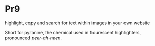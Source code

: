 Pr9
===

highlight, copy and search for text within images in your own website

Short for pyranine, the chemical used in flourescent highlighters, pronounced *peer-ah-neen*.
